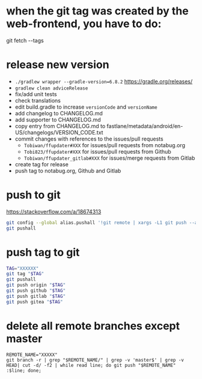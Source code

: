 # when the git tag was created by the web-frontend, you have to do:
git fetch --tags

# release new version
 - `./gradlew wrapper --gradle-version=6.8.2` https://gradle.org/releases/
 - `gradlew clean adviceRelease`
 - fix/add unit tests
 - check translations
 - edit build.gradle to increase `versionCode` and `versionName`
 - add changelog to CHANGELOG.md
 - add supporter to CHANGELOG.md
 - copy entry from CHANGELOG.md to fastlane/metadata/android/en-US/changelogs/VERSION_CODE.txt
 - commit changes with references to the issues/pull requests
   - `Tobiwan/ffupdater#XXX` for issues/pull requests from notabug.org
   - `Tobi823/ffupdater#XXX` for issues/pull requests from Github
   - `Tobiwan/ffupdater_gitlab#XXX` for issues/merge requests from Gitlab
 - create tag for release
 - push tag to notabug.org, Github and Gitlab

# push to git
https://stackoverflow.com/a/18674313
````bash
git config --global alias.pushall '!git remote | xargs -L1 git push --all'
git pushall
````

# push tag to git
````bash
TAG="XXXXXX"
git tag "$TAG"
git pushall
git push origin "$TAG"
git push github "$TAG"
git push gitlab "$TAG"
git push gitea "$TAG"

````

# delete all remote branches except master
````
REMOTE_NAME="XXXXX"
git branch -r | grep "$REMOTE_NAME/" | grep -v 'master$' | grep -v HEAD| cut -d/ -f2 | while read line; do git push "$REMOTE_NAME" :$line; done;
````